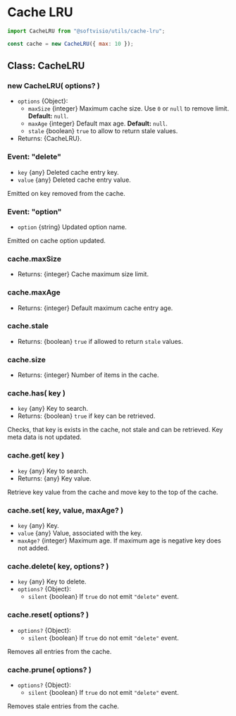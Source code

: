 # Cache LRU

```javascript
import CacheLRU from "@softvisio/utils/cache-lru";

const cache = new CacheLRU({ max: 10 });
```

## Class: CacheLRU

### new CacheLRU( options? )

-   `options` {Object}:
    -   `maxSize` {integer} Maximum cache size. Use `0` or `null` to remove limit. **Default:** `null`.
    -   `maxAge` {integer} Default max age. **Default:** `null`.
    -   `stale` {boolean} `true` to allow to return stale values.
-   Returns: {CacheLRU}.

### Event: "delete"

-   `key` {any} Deleted cache entry key.
-   `value` {any} Deleted cache entry value.

Emitted on key removed from the cache.

### Event: "option"

-   `option` {string} Updated option name.

Emitted on cache option updated.

### cache.maxSize

-   Returns: {integer} Cache maximum size limit.

### cache.maxAge

-   Returns: {integer} Default maximum cache entry age.

### cache.stale

-   Returns: {boolean} `true` if allowed to return `stale` values.

### cache.size

-   Returns: {integer} Number of items in the cache.

### cache.has( key )

-   `key` {any} Key to search.
-   Returns: {boolean} `true` if key can be retrieved.

Checks, that key is exists in the cache, not stale and can be retrieved. Key meta data is not updated.

### cache.get( key )

-   `key` {any} Key to search.
-   Returns: {any} Key value.

Retrieve key value from the cache and move key to the top of the cache.

### cache.set( key, value, maxAge? )

-   `key` {any} Key.
-   `value` {any} Value, associated with the key.
-   `maxAge?` {integer} Maximum age. If maximum age is negative key does not added.

### cache.delete( key, options? )

-   `key` {any} Key to delete.
-   `options?` {Object}:
    -   `silent` {boolean} If `true` do not emit `"delete"` event.

### cache.reset( options? )

-   `options?` {Object}:
    -   `silent` {boolean} If `true` do not emit `"delete"` event.

Removes all entries from the cache.

### cache.prune( options? )

-   `options?` {Object}:
    -   `silent` {boolean} If `true` do not emit `"delete"` event.

Removes stale entries from the cache.
